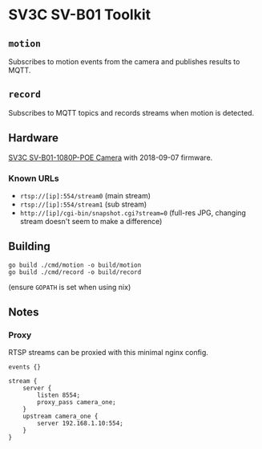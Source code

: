 # SV3C SV-B01 Toolkit

## `motion`

Subscribes to motion events from the camera and publishes results to MQTT.

## `record`

Subscribes to MQTT topics and records streams when motion is detected.

## Hardware

[SV3C SV-B01-1080P-POE Camera](https://www.amazon.com/gp/product/B01G1U4MVA) with 2018-09-07 firmware.

### Known URLs

- `rtsp://[ip]:554/stream0` (main stream)
- `rtsp://[ip]:554/stream1` (sub stream)
- `http://[ip]/cgi-bin/snapshot.cgi?stream=0` (full-res JPG, changing stream doesn't seem to make a difference)


## Building

```
go build ./cmd/motion -o build/motion
go build ./cmd/record -o build/record
```
(ensure `GOPATH` is set when using nix)

## Notes

### Proxy

RTSP streams can be proxied with this minimal nginx config.

```
events {}

stream {
	server {
		listen 8554;
		proxy_pass camera_one;
	}
	upstream camera_one {
		server 192.168.1.10:554;
	}
}
```

